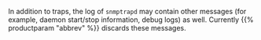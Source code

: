 ---
---
<!-- DISCLAIMER: This file is based on the syslog-ng Open Source Edition documentation https://github.com/balabit/syslog-ng-ose-guides/commit/2f4a52ee61d1ea9ad27cb4f3168b95408fddfdf2 and is used under the terms of The syslog-ng Open Source Edition Documentation License. The file has been modified by Axoflow. -->
In addition to traps, the log of `snmptrapd` may contain other messages (for example, daemon start/stop information, debug logs) as well. Currently {{% productparam "abbrev" %}} discards these messages.
